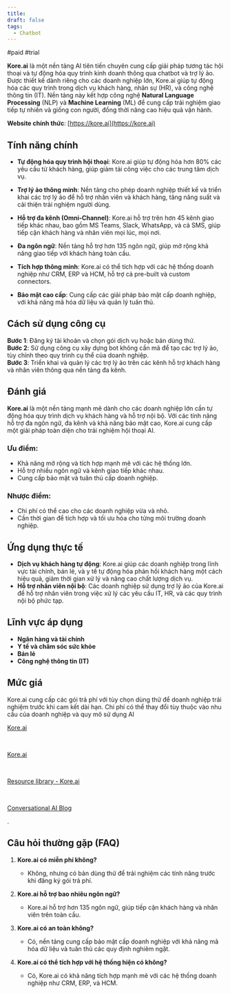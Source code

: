 ```yaml
---
title: 
draft: false
tags:
  - Chatbot
---
```

#paid #trial

**Kore.ai** là một nền tảng AI tiên tiến chuyên cung cấp giải pháp tương tác hội thoại và tự động hóa quy trình kinh doanh thông qua chatbot và trợ lý ảo. Được thiết kế dành riêng cho các doanh nghiệp lớn, Kore.ai giúp tự động hóa các quy trình trong dịch vụ khách hàng, nhân sự (HR), và công nghệ thông tin (IT). Nền tảng này kết hợp công nghệ **Natural Language Processing** (NLP) và **Machine Learning** (ML) để cung cấp trải nghiệm giao tiếp tự nhiên và giống con người, đồng thời nâng cao hiệu quả vận hành.

**Website chính thức**: [https://kore.ai](https://kore.ai)

## Tính năng chính

- **Tự động hóa quy trình hội thoại**: Kore.ai giúp tự động hóa hơn 80% các yêu cầu từ khách hàng, giúp giảm tải công việc cho các trung tâm dịch vụ.
    
- **Trợ lý ảo thông minh**: Nền tảng cho phép doanh nghiệp thiết kế và triển khai các trợ lý ảo để hỗ trợ nhân viên và khách hàng, tăng năng suất và cải thiện trải nghiệm người dùng.
    
- **Hỗ trợ đa kênh (Omni-Channel)**: Kore.ai hỗ trợ trên hơn 45 kênh giao tiếp khác nhau, bao gồm MS Teams, Slack, WhatsApp, và cả SMS, giúp tiếp cận khách hàng và nhân viên mọi lúc, mọi nơi.
    
- **Đa ngôn ngữ**: Nền tảng hỗ trợ hơn 135 ngôn ngữ, giúp mở rộng khả năng giao tiếp với khách hàng toàn cầu.
    
- **Tích hợp thông minh**: Kore.ai có thể tích hợp với các hệ thống doanh nghiệp như CRM, ERP và HCM, hỗ trợ cả pre-built và custom connectors.
    
- **Bảo mật cao cấp**: Cung cấp các giải pháp bảo mật cấp doanh nghiệp, với khả năng mã hóa dữ liệu và quản lý tuân thủ.
    

## Cách sử dụng công cụ

**Bước 1**: Đăng ký tài khoản và chọn gói dịch vụ hoặc bản dùng thử.  
**Bước 2**: Sử dụng công cụ xây dựng bot không cần mã để tạo các trợ lý ảo, tùy chỉnh theo quy trình cụ thể của doanh nghiệp.  
**Bước 3**: Triển khai và quản lý các trợ lý ảo trên các kênh hỗ trợ khách hàng và nhân viên thông qua nền tảng đa kênh.

## Đánh giá

**Kore.ai** là một nền tảng mạnh mẽ dành cho các doanh nghiệp lớn cần tự động hóa quy trình dịch vụ khách hàng và hỗ trợ nội bộ. Với các tính năng hỗ trợ đa ngôn ngữ, đa kênh và khả năng bảo mật cao, Kore.ai cung cấp một giải pháp toàn diện cho trải nghiệm hội thoại AI.

### Ưu điểm:

- Khả năng mở rộng và tích hợp mạnh mẽ với các hệ thống lớn.
- Hỗ trợ nhiều ngôn ngữ và kênh giao tiếp khác nhau.
- Cung cấp bảo mật và tuân thủ cấp doanh nghiệp.

### Nhược điểm:

- Chi phí có thể cao cho các doanh nghiệp vừa và nhỏ.
- Cần thời gian để tích hợp và tối ưu hóa cho từng môi trường doanh nghiệp.

## Ứng dụng thực tế

- **Dịch vụ khách hàng tự động**: Kore.ai giúp các doanh nghiệp trong lĩnh vực tài chính, bán lẻ, và y tế tự động hóa phản hồi khách hàng một cách hiệu quả, giảm thời gian xử lý và nâng cao chất lượng dịch vụ.
- **Hỗ trợ nhân viên nội bộ**: Các doanh nghiệp sử dụng trợ lý ảo của Kore.ai để hỗ trợ nhân viên trong việc xử lý các yêu cầu IT, HR, và các quy trình nội bộ phức tạp.

## Lĩnh vực áp dụng

- **Ngân hàng và tài chính**
- **Y tế và chăm sóc sức khỏe**
- **Bán lẻ**
- **Công nghệ thông tin (IT)**

## Mức giá

Kore.ai cung cấp các gói trả phí với tùy chọn dùng thử để doanh nghiệp trải nghiệm trước khi cam kết dài hạn. Chi phí có thể thay đổi tùy thuộc vào nhu cầu của doanh nghiệp và quy mô sử dụng AI​

[Kore.ai](https://kore.ai/)

​

[Kore.ai](https://kore.ai/about-us/)

​

[Resource library - Kore.ai](https://info.kore.ai/bots-platform-architecture-guide)

​

[Conversational AI Blog](https://blog.kore.ai/kore.ai-continues-to-lead-the-way-recognized-as-a-leader-in-the-2023-gartner-magic-quadrant-for-enterprise-conversational-ai-platforms)

.

## Câu hỏi thường gặp (FAQ)

1. **Kore.ai có miễn phí không?**
    
    - Không, nhưng có bản dùng thử để trải nghiệm các tính năng trước khi đăng ký gói trả phí.
2. **Kore.ai hỗ trợ bao nhiêu ngôn ngữ?**
    
    - Kore.ai hỗ trợ hơn 135 ngôn ngữ, giúp tiếp cận khách hàng và nhân viên trên toàn cầu.
3. **Kore.ai có an toàn không?**
    
    - Có, nền tảng cung cấp bảo mật cấp doanh nghiệp với khả năng mã hóa dữ liệu và tuân thủ các quy định nghiêm ngặt.
4. **Kore.ai có thể tích hợp với hệ thống hiện có không?**
    
    - Có, Kore.ai có khả năng tích hợp mạnh mẽ với các hệ thống doanh nghiệp như CRM, ERP, và HCM.